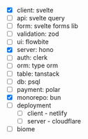- [x] client: svelte
- [ ] api: svelte query
- [ ] form: svelte forms lib
- [ ] validation: zod
- [ ] ui: flowbite
- [x] server: hono
- [ ] auth: clerk
- [ ] orm: type orm
- [ ] table: tanstack
- [ ] db: psql
- [ ] payment: polar
- [x] monorepo: bun
- [ ] deployment
  - [ ] client - netlify
  - [ ] server - cloudflare
- [ ] biome
